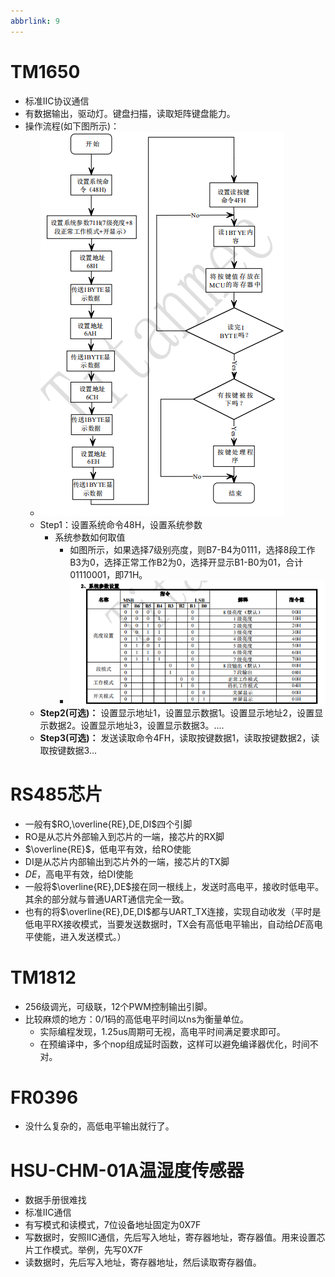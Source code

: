 ```yaml
---
abbrlink: 9
---
```

# TM1650
- 标准IIC协议通信
- 有数据输出，驱动灯。键盘扫描，读取矩阵键盘能力。
- 操作流程(如下图所示)：
	- ![](assets/非主控芯片.assets/TM1650操作流程图.png)
	- Step1：设置系统命令48H，设置系统参数
		- 系统参数如何取值 
			- 如图所示，如果选择7级别亮度，则B7-B4为0111，选择8段工作B3为0，选择正常工作B2为0，选择开显示B1-B0为01，合计01110001，即71H。
			- ![](assets/非主控芯片.assets/TM1650系统参数设置.png)
	- **Step2(可选)：** 设置显示地址1，设置显示数据1。设置显示地址2，设置显示数据2。设置显示地址3，设置显示数据3。....
	- **Step3(可选)：** 发送读取命令4FH，读取按键数据1，读取按键数据2，读取按键数据3...

# RS485芯片
- 一般有$RO,\overline{RE},DE,DI$四个引脚
- RO是从芯片外部输入到芯片的一端，接芯片的RX脚
- $\overline{RE}$，低电平有效，给RO使能
- DI是从芯片内部输出到芯片外的一端，接芯片的TX脚
- $DE$，高电平有效，给DI使能
- 一般将$\overline{RE},DE$接在同一根线上，发送时高电平，接收时低电平。其余的部分就与普通UART通信完全一致。
- 也有的将$\overline{RE},DE,DI$都与UART_TX连接，实现自动收发（平时是低电平RX接收模式，当要发送数据时，TX会有高低电平输出，自动给$DE$高电平使能，进入发送模式。）

# TM1812
 - 256级调光，可级联，12个PWM控制输出引脚。
 - 比较麻烦的地方：0/1码的高低电平时间以ns为衡量单位。
	 - 实际编程发现，1.25us周期可无视，高电平时间满足要求即可。
	 - 在预编译中，多个nop组成延时函数，这样可以避免编译器优化，时间不对。
# FR0396
- 没什么复杂的，高低电平输出就行了。
# HSU-CHM-01A温湿度传感器
- 数据手册很难找
- 标准IIC通信
- 有写模式和读模式，7位设备地址固定为0X7F
- 写数据时，安照IIC通信，先后写入地址，寄存器地址，寄存器值。用来设置芯片工作模式。举例，先写0X7F
- 读数据时，先后写入地址，寄存器地址，然后读取寄存器值。








































